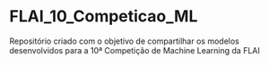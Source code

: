 # FLAI_10_Competicao_ML
Repositório criado com o objetivo de compartilhar os modelos desenvolvidos para a 10ª Competição de Machine Learning da FLAI
